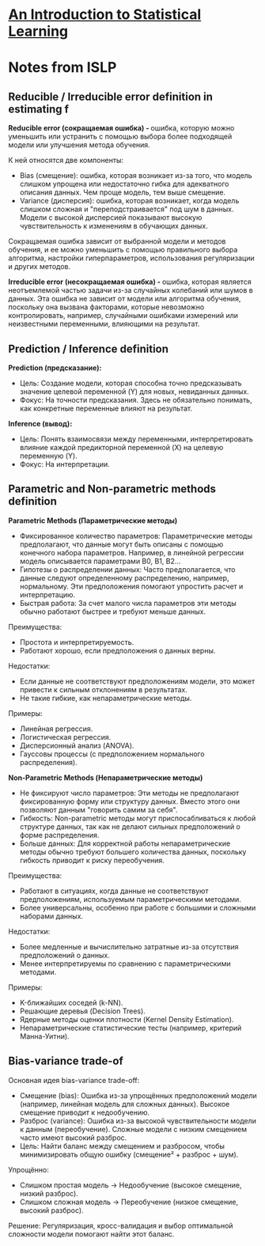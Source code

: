 # [An Introduction to Statistical Learning](https://www.statlearning.com/)

# Notes from ISLP

## Reducible / Irreducible error definition in estimating f
<b> Reducible error (сокращаемая ошибка) - </b> ошибка, которую можно уменьшить или устранить с помощью выбора более подходящей модели или улучшения метода обучения. <br>

К ней относятся две компоненты:
- Bias (смещение): ошибка, которая возникает из-за того, что модель слишком упрощена или недостаточно гибка для адекватного описания данных. Чем проще модель, тем выше смещение.
- Variance (дисперсия): ошибка, которая возникает, когда модель слишком сложная и "переподстраивается" под шум в данных. Модели с высокой дисперсией показывают высокую чувствительность к изменениям в обучающих данных.

Сокращаемая ошибка зависит от выбранной модели и методов обучения, и ее можно уменьшить с помощью правильного выбора алгоритма, настройки гиперпараметров, использования регуляризации и других методов.

<b> Irreducible error (несокращаемая ошибка) - </b> ошибка, которая является неотъемлемой частью задачи из-за случайных колебаний или шумов в данных. Эта ошибка не зависит от модели или алгоритма обучения, поскольку она вызвана факторами, которые невозможно контролировать, например, случайными ошибками измерений или неизвестными переменными, влияющими на результат.


## Prediction / Inference definition

<b>Prediction (предсказание):</b>

- Цель: Создание модели, которая способна точно предсказывать значение целевой переменной (Y) для новых, невиданных данных.
- Фокус: На точности предсказания. Здесь не обязательно понимать, как конкретные переменные влияют на результат.

<b>Inference (вывод):</b>

- Цель: Понять взаимосвязи между переменными, интерпретировать влияние каждой предикторной переменной (X) на целевую переменную (Y).
- Фокус: На интерпретации.


## Parametric and Non-parametric methods definition

<b> Parametric Methods (Параметрические методы) </b>

- Фиксированное количество параметров: Параметрические методы предполагают, что данные могут быть описаны с помощью конечного набора параметров. Например, в линейной регрессии модель описывается параметрами B0, B1, B2...
- Гипотезы о распределении данных: Часто предполагается, что данные следуют определенному распределению, например, нормальному. Эти предположения помогают упростить расчет и интерпретацию.
- Быстрая работа: За счет малого числа параметров эти методы обычно работают быстрее и требуют меньше данных.

Преимущества:
- Простота и интерпретируемость.
- Работают хорошо, если предположения о данных верны.

Недостатки:
- Если данные не соответствуют предположениям модели, это может привести к сильным отклонениям в результатах.
- Не такие гибкие, как непараметрические методы.

Примеры:
- Линейная регрессия.
- Логистическая регрессия.
- Дисперсионный анализ (ANOVA).
- Гауссовы процессы (с предположением нормального распределения).

<b> Non-Parametric Methods (Непараметрические методы) </b>

- Не фиксируют число параметров: Эти методы не предполагают фиксированную форму или структуру данных. Вместо этого они позволяют данным "говорить самим за себя".
- Гибкость: Non-parametric методы могут приспосабливаться к любой структуре данных, так как не делают сильных предположений о форме распределения.
- Больше данных: Для корректной работы непараметрические методы обычно требуют большего количества данных, поскольку гибкость приводит к риску переобучения.

Преимущества:
- Работают в ситуациях, когда данные не соответствуют предположениям, используемым параметрическими методами.
- Более универсальны, особенно при работе с большими и сложными наборами данных.

Недостатки:
- Более медленные и вычислительно затратные из-за отсутствия предположений о данных.
- Менее интерпретируемы по сравнению с параметрическими методами.

Примеры:
- K-ближайших соседей (k-NN).
- Решающие деревья (Decision Trees).
- Ядерные методы оценки плотности (Kernel Density Estimation).
- Непараметрические статистические тесты (например, критерий Манна-Уитни).

## Bias-variance trade-of

Основная идея bias-variance trade-off:

* Смещение (bias): Ошибка из-за упрощённых предположений модели (например, линейная модель для сложных данных). Высокое смещение приводит к недообучению.
* Разброс (variance): Ошибка из-за высокой чувствительности модели к данным (переобучение). Сложные модели с низким смещением часто имеют высокий разброс.
* Цель: Найти баланс между смещением и разбросом, чтобы минимизировать общую ошибку (смещение² + разброс + шум).

Упрощённо:
* Слишком простая модель → Недообучение (высокое смещение, низкий разброс).
* Слишком сложная модель → Переобучение (низкое смещение, высокий разброс).

Решение: Регуляризация, кросс-валидация и выбор оптимальной сложности модели помогают найти этот баланс.

